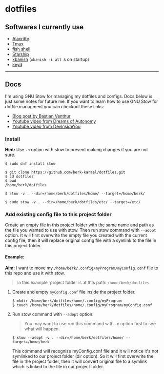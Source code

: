 # dotfiles

## Softwares I currently use
- [Alacritty](https://github.com/alacritty/alacritty)
- [Tmux](https://github.com/tmux/tmux)
- [fish shell](https://github.com/fish-shell/fish-shell)
- [Starship](https://github.com/starship/starship)
- [xbanish](https://github.com/jcs/xbanish) (`xbanish -i all &` on startup)
- [keyd](https://github.com/rvaiya/keyd)

---

## Docs

I'm using GNU Stow for managing my dotfiles and configs. Docs below is just some notes for future
me. If you want to learn how to use GNU Stow for dotfile managment you can checkout these links:
- [Blog post by Bastian Venthur](https://venthur.de/2021-12-19-managing-dotfiles-with-stow.html)
- [Youtube video from Dreams of Autonomy](https://youtu.be/y6XCebnB9gs)
- [Youtube video from DevInsideYou](https://youtu.be/CFzEuBGPPPg)

### Install

**Hint:** Use `-n` option with stow to prevent making changes if you are not sure.

```
$ sudo dnf install stow

$ git clone https://github.com/berk-karaal/dotfiles.git
$ cd dotfiles
$ pwd 
/home/berk/dotfiles

$ stow -v . --dir=/home/berk/dotfiles/home/ --target=/home/berk/

$ sudo stow -v . --dir=/home/berk/dotfiles/etc/ --target=/etc/
```

### Add existing config file to this project folder

Create an empty file in this project folder with the same name and path as the file you wanted to
use with stow. Then run stow command with `--adopt` option. It will first overwrite the empty file
you created with the current config file, then it will replace original config file with a symlink
to the file in this project folder.

#### Example:

**Aim:** I want to move my `/home/berk/.config/myProgram/myConfig.conf` file to this repo and use it
with stow.

> In this example, project folder is at this path: `/home/berk/dotfiles`

1. Create and empty `myConfig.conf` file inside the project folder.
   
   ```
   $ mkdir /home/berk/dotfiles/home/.config/myProgram
   $ touch /home/berk/dotfiles/home/.config/myProgram/myConfig.conf
   ```

2. Run stow command with `--adopt` option.
   > You may want to use run this command with `-n` option first to see what will happen.
   ```
   $ stow --adopt -v . --dir=/home/berk/dotfiles/home/ --target=/home/berk
   ```
   This command will recognize myConfig.conf file and it will notice it's not symlinked to our
   project folder (dir option). So it will first overwrite the file in the project folder, then it
   will convert original file to a symlink which is linked to the file in our project folder.

